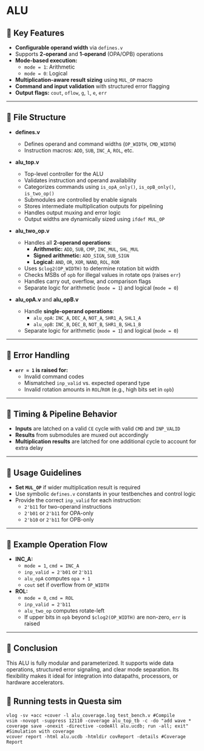 # ALU

## 🔹 Key Features

- **Configurable operand width** via `defines.v`
- Supports **2-operand** and **1-operand** (OPA/OPB) operations
- **Mode-based execution:**
  - `mode = 1`: Arithmetic
  - `mode = 0`: Logical
- **Multiplication-aware result sizing** using `MUL_OP` macro
- **Command and input validation** with structured error flagging
- **Output flags:** `cout`, `oflow`, `g`, `l`, `e`, `err`

---

## 🔹 File Structure

- **defines.v**
  - Defines operand and command widths (`OP_WIDTH`, `CMD_WIDTH`)
  - Instruction macros: `ADD`, `SUB`, `INC_A`, `ROL`, etc.

- **alu_top.v**
  - Top-level controller for the ALU
  - Validates instruction and operand availability
  - Categorizes commands using `is_opA_only()`, `is_opB_only()`, `is_two_op()`
  - Submodules are controlled by enable signals
  - Stores intermediate multiplication outputs for pipelining
  - Handles output muxing and error logic
  - Output widths are dynamically sized using `ifdef MUL_OP`

- **alu_two_op.v**
  - Handles all **2-operand operations**:
    - **Arithmetic:** `ADD`, `SUB`, `CMP`, `INC_MUL`, `SHL_MUL`
    - **Signed arithmetic:** `ADD_SIGN`, `SUB_SIGN`
    - **Logical:** `AND`, `OR`, `XOR`, `NAND`, `ROL`, `ROR`
  - Uses `$clog2(OP_WIDTH)` to determine rotation bit width
  - Checks MSBs of `opb` for illegal values in rotate ops (raises `err`)
  - Handles carry out, overflow, and comparison flags
  - Separate logic for arithmetic (`mode = 1`) and logical (`mode = 0`)

- **alu_opA.v** and **alu_opB.v**
  - Handle **single-operand operations**:
    - `alu_opA`: `INC_A`, `DEC_A`, `NOT_A`, `SHR1_A`, `SHL1_A`
    - `alu_opB`: `INC_B`, `DEC_B`, `NOT_B`, `SHR1_B`, `SHL1_B`
  - Separate logic for arithmetic (`mode = 1`) and logical (`mode = 0`)

---

## 🔹 Error Handling

- **`err = 1` is raised for:**
  - Invalid command codes
  - Mismatched `inp_valid` vs. expected operand type
  - Invalid rotation amounts in `ROL`/`ROR` (e.g., high bits set in `opb`)

---

## 🔹 Timing & Pipeline Behavior

- **Inputs** are latched on a valid `CE` cycle with valid `CMD` and `INP_VALID`
- **Results** from submodules are muxed out accordingly
- **Multiplication results** are latched for one additional cycle to account for extra delay

---

## 🔹 Usage Guidelines

- **Set `MUL_OP`** if wider multiplication result is required
- Use symbolic `defines.v` constants in your testbenches and control logic
- Provide the correct `inp_valid` for each instruction:
  - `2'b11` for two-operand instructions
  - `2'b01` or `2'b11` for OPA-only
  - `2'b10` or `2'b11` for OPB-only

---

## 🔹 Example Operation Flow

- **INC_A:**
  - `mode = 1`, `cmd = INC_A`
  - `inp_valid = 2'b01` or `2'b11`
  - `alu_opA` computes `opa + 1`
  - `cout` set if overflow from `OP_WIDTH`
- **ROL:**
  - `mode = 0`, `cmd = ROL`
  - `inp_valid = 2'b11`
  - `alu_two_op` computes rotate-left
  - If upper bits in `opb` beyond `$clog2(OP_WIDTH)` are non-zero, `err` is raised

---

## 🔹 Conclusion

This ALU is fully modular and parameterized. It supports wide data operations, structured error signaling, and clear mode separation. Its flexibility makes it ideal for integration into datapaths, processors, or hardware accelerators.

## 🔹 Running tests in Questa sim
```
vlog -sv +acc +cover -l alu_coverage.log test_bench.v #Compile
vsim -novopt -suppress 12110 -coverage alu_top_tb -c -do "add wave * coverage save -onexit -directive -codeAll alu.ucdb; run -all; exit" #Simulation with coverage
vcover report -html alu.ucdb -htmldir covReport -details #Coverage Report
```
